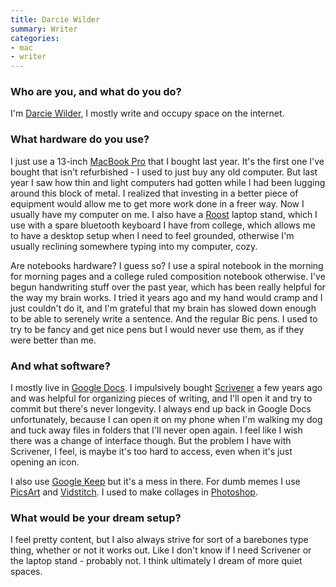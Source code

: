 ```yaml
---
title: Darcie Wilder
summary: Writer
categories:
- mac
- writer
---
```


### Who are you, and what do you do?

I'm [Darcie Wilder](http://333333333433333.com/ "Darcie's website."), I mostly write and occupy space on the internet.

### What hardware do you use?

I just use a 13-inch [MacBook Pro][macbook-pro] that I bought last year. It's the first one I've bought that isn't refurbished - I used to just buy any old computer. But last year I saw how thin and light computers had gotten while I had been lugging around this block of metal. I realized that investing in a better piece of equipment would allow me to get more work done in a freer way. Now I usually have my computer on me. I also have a [Roost][] laptop stand, which I use with a spare bluetooth keyboard I have from college, which allows me to have a desktop setup when I need to feel grounded, otherwise I'm usually reclining somewhere typing into my computer, cozy.

Are notebooks hardware? I guess so? I use a spiral notebook in the morning for morning pages and a college ruled composition notebook otherwise. I've begun handwriting stuff over the past year, which has been really helpful for the way my brain works. I tried it years ago and my hand would cramp and I just couldn't do it, and I'm grateful that my brain has slowed down enough to be able to serenely write a sentence. And the regular Bic pens. I used to try to be fancy and get nice pens but I would never use them, as if they were better than me.

### And what software?

I mostly live in [Google Docs][google-docs]. I impulsively bought [Scrivener][] a few years ago and was helpful for organizing pieces of writing, and I'll open it and try to commit but there's never longevity. I always end up back in Google Docs unfortunately, because I can open it on my phone when I'm walking my dog and tuck away files in folders that I'll never open again. I feel like I wish there was a change of interface though. But the problem I have with Scrivener, I feel, is maybe it's too hard to access, even when it's just opening an icon.

I also use [Google Keep][google-keep] but it's a mess in there. For dumb memes I use [PicsArt][picsart-ios] and [Vidstitch][vidstitch-pro-ios]. I used to make collages in [Photoshop][]. 

### What would be your dream setup?

I feel pretty content, but I also always strive for sort of a barebones type thing, whether or not it works out. Like I don't know if I need Scrivener or the laptop stand - probably not. I think ultimately I dream of more quiet spaces.

[google-docs]: https://en.wikipedia.org/wiki/Google_Docs "A web-based office suite."
[google-keep]: https://en.wikipedia.org/wiki/Google_Keep "A note-taking service."
[macbook-pro]: https://www.apple.com/macbook-pro/ "A laptop."
[photoshop]: https://www.adobe.com/products/photoshop.html "A bitmap image editor."
[picsart-ios]: https://itunes.apple.com/us/app/picsart-photo-studio/id587366035 "An photo editor and collage app."
[roost]: https://www.therooststand.com/ "A foldable laptop stand."
[scrivener]: http://literatureandlatte.com/scrivener.php "A Mac text editor aimed at writers."
[vidstitch-pro-ios]: https://itunes.apple.com/us/app/vidstitch-pro-for-instagram/id716816651 "An app for stitching images and videos together."
